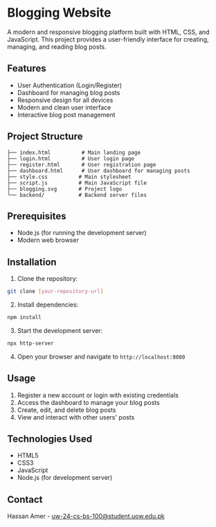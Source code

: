 # Blogging Website

A modern and responsive blogging platform built with HTML, CSS, and JavaScript. This project provides a user-friendly interface for creating, managing, and reading blog posts.

## Features

- User Authentication (Login/Register)
- Dashboard for managing blog posts
- Responsive design for all devices
- Modern and clean user interface
- Interactive blog post management

## Project Structure

```
├── index.html          # Main landing page
├── login.html          # User login page
├── register.html       # User registration page
├── dashboard.html      # User dashboard for managing posts
├── style.css          # Main stylesheet
├── script.js          # Main JavaScript file
├── blogging.svg       # Project logo
└── backend/           # Backend server files
```

## Prerequisites

- Node.js (for running the development server)
- Modern web browser

## Installation

1. Clone the repository:
```bash
git clone [your-repository-url]
```

2. Install dependencies:
```bash
npm install
```

3. Start the development server:
```bash
npx http-server
```

4. Open your browser and navigate to `http://localhost:8080`

## Usage

1. Register a new account or login with existing credentials
2. Access the dashboard to manage your blog posts
3. Create, edit, and delete blog posts
4. View and interact with other users' posts

## Technologies Used

- HTML5
- CSS3
- JavaScript
- Node.js (for development server)

## Contact

Hassan Amer - uw-24-cs-bs-100@student.uow.edu.pk
